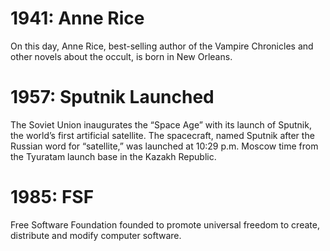 # 1941: Anne Rice
On this day, Anne Rice, best-selling author of the Vampire Chronicles and
other novels about the occult, is born in New Orleans.

# 1957: Sputnik Launched
The Soviet Union inaugurates the “Space Age” with its launch of Sputnik,
the world’s first artificial satellite. The spacecraft, named Sputnik after
the Russian word for “satellite,” was launched at 10:29 p.m. Moscow time from
the Tyuratam launch base in the Kazakh Republic.

# 1985: FSF
Free Software Foundation founded to promote universal freedom to create,
distribute and modify computer software.
